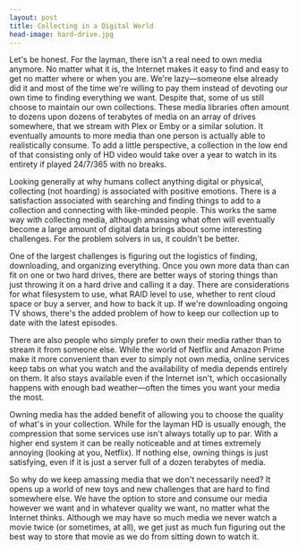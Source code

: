 ```yaml
---
layout: post
title: Collecting in a Digital World
head-image: hard-drive.jpg
---
```


Let's be honest. For the layman, there isn't a real need to own media anymore. No matter what it is, the Internet makes it easy to find and easy to get no matter where or when you are. We're lazy—someone else already did it and most of the time we're willing to pay them instead of devoting our own time to finding everything we want.
Despite that, some of us still choose to maintain our own collections. These media libraries often amount to dozens upon dozens of terabytes of media on an array of drives somewhere, that we stream with Plex or Emby or a similar solution. It eventually amounts to more media than one person is actually able to realistically consume. To add a little perspective, a collection in the low end of that consisting only of HD video would take over a year to watch in its entirety if played 24/7/365 with no breaks.

Looking generally at why humans collect anything digital or physical, collecting (not hoarding) is associated with positive emotions. There is a satisfaction associated with searching and finding things to add to a collection and connecting with like-minded people. This works the same way with collecting media, although amassing what often will eventually become a large amount of digital data brings about some interesting challenges. For the problem solvers in us, it couldn't be better.

One of the largest challenges is figuring out the logistics of finding, downloading, and organizing everything. Once you own more data than can fit on one or two hard drives, there are better ways of storing things than just throwing it on a hard drive and calling it a day. There are considerations for what filesystem to use, what RAID level to use, whether to rent cloud space or buy a server, and how to back it up. If we're downloading ongoing TV shows, there's the added problem of how to keep our collection up to date with the latest episodes.

There are also people who simply prefer to own their media rather than to stream it from someone else. While the world of Netflix and Amazon Prime make it more convenient than ever to simply not own media, online services keep tabs on what you watch and the availability of media depends entirely on them. It also stays available even if the Internet isn't, which occasionally happens with enough bad weather—often the times you want your media the most.

Owning media has the added benefit of allowing you to choose the quality of what's in your collection. While for the layman HD is usually enough, the compression that some services use isn't always totally up to par. With a higher end system it can be really noticeable and at times extremely annoying (looking at you, Netflix). If nothing else, owning things is just satisfying, even if it is just a server full of a dozen terabytes of media.

So why do we keep amassing media that we don't necessarily need? It opens up a world of new toys and new challenges that are hard to find somewhere else. We have the option to store and consume our media however we want and in whatever quality we want, no matter what the Internet thinks. Although we may have so much media we never watch a movie twice (or sometimes, at all), we get just as much fun figuring out the best way to store that movie as we do from sitting down to watch it.

